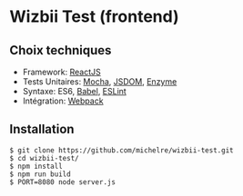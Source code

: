 # Wizbii Test (frontend)

## Choix techniques

 * Framework: [ReactJS](https://github.com/facebook/react)
 * Tests Unitaires: [Mocha](https://github.com/mochajs/mocha), [JSDOM](https://github.com/tmpvar/jsdom),  [Enzyme](https://github.com/airbnb/enzyme)
 * Syntaxe: ES6, [Babel](https://babeljs.io/), [ESLint](https://github.com/eslint/eslint)
 * Intégration: [Webpack](https://webpack.github.io/docs/)

## Installation

```
$ git clone https://github.com/michelre/wizbii-test.git
$ cd wizbii-test/
$ npm install
$ npm run build
$ PORT=8080 node server.js
```
